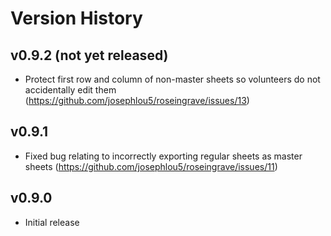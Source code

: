 # Version History

## v0.9.2 (not yet released)

- Protect first row and column of non-master sheets so volunteers do not
  accidentally edit them (https://github.com/josephlou5/roseingrave/issues/13)

## v0.9.1

- Fixed bug relating to incorrectly exporting regular sheets as master sheets
  (https://github.com/josephlou5/roseingrave/issues/11)

## v0.9.0

- Initial release
